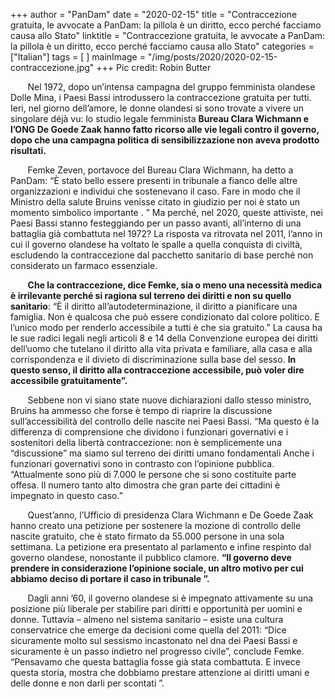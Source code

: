 +++
author = "PanDam"
date = "2020-02-15"
title = "Contraccezione gratuita, le avvocate a PanDam: la pillola è un diritto, ecco perché facciamo causa allo Stato"
linktitle = "Contraccezione gratuita, le avvocate a PanDam: la pillola è un diritto, ecco perché facciamo causa allo Stato"
categories = ["Italian"]
tags = [
]
mainImage = "/img/posts/2020/2020-02-15-contraccezione.jpg"
+++
Pic credit: Robin Butter

&nbsp;&nbsp;&nbsp;&nbsp;&nbsp;&nbsp; Nel 1972, dopo un’intensa campagna del gruppo femminista olandese Dolle Mina, i Paesi Bassi introdussero la contraccezione gratuita per tutti. Ieri, nel giorno dell’amore, le donne olandesi si sono trovate a vivere un singolare déjà vu: lo studio legale femminista **Bureau Clara Wichmann e l’ONG De Goede Zaak hanno fatto ricorso alle vie legali contro il governo, dopo che una campagna politica di sensibilizzazione non aveva prodotto risultati.**

&nbsp;&nbsp;&nbsp;&nbsp;&nbsp;&nbsp; Femke Zeven, portavoce del Bureau Clara Wichmann, ha detto a PanDam: “È stato bello essere presenti in tribunale a fianco delle altre organizzazioni e individui che sostenevano il caso. Fare in modo che il Ministro della salute Bruins venisse citato in giudizio per noi è stato un momento simbolico importante . ” Ma perché, nel 2020, queste attiviste, nei Paesi Bassi stanno festeggiando per un passo avanti, all’interno di una battaglia già combattuta nel 1972? La risposta va ritrovata nel 2011, l’anno in cui il governo olandese ha voltato le spalle a quella conquista di civiltà, escludendo la contraccezione dal pacchetto sanitario di base perché non considerato un farmaco essenziale.

&nbsp;&nbsp;&nbsp;&nbsp;&nbsp;&nbsp; **Che la contraccezione, dice Femke, sia o meno una necessità medica è irrilevante perché si ragiona sul terreno dei diritti e non su quello sanitario**: “È il diritto all’autodeterminazione, il diritto a pianificare una famiglia. Non è qualcosa che può essere condizionato dal colore politico. E l’unico modo per renderlo accessibile a tutti è che sia gratuito.” La causa ha le sue radici legali negli articoli 8 e 14 della Convenzione europea dei diritti dell’uomo che tutelano il diritto alla vita privata e familiare, alla casa e alla corrispondenza e il divieto di discriminazione sulla base del sesso. **In questo senso, il diritto alla contraccezione accessibile, può voler dire accessibile gratuitamente”.**

&nbsp;&nbsp;&nbsp;&nbsp;&nbsp;&nbsp; Sebbene non vi siano state nuove dichiarazioni dallo stesso ministro, Bruins ha ammesso che forse è tempo di riaprire la discussione sull’accessibilità del controllo delle nascite nei Paesi Bassi. “Ma questo è la differenza di comprensione che dividono i funzionari governativi e i sostenitori della libertà contraccezione: non è semplicemente una “discussione” ma siamo sul terreno dei diritti umano fondamentali Anche i funzionari governativi sono in contrasto con l’opinione pubblica. “Attualmente sono più di 7.000 le persone che si sono costituite parte offesa. Il numero tanto alto dimostra che gran parte dei cittadini è impegnato in questo caso.”

&nbsp;&nbsp;&nbsp;&nbsp;&nbsp;&nbsp; Quest’anno, l’Ufficio di presidenza Clara Wichmann e De Goede Zaak hanno creato una petizione per sostenere la mozione di controllo delle nascite gratuito, che è stato firmato da 55.000 persone in una sola settimana. La petizione era presentato al parlamento e infine respinto dal governo olandese, nonostante il pubblico clamore. **“Il governo deve prendere in considerazione l’opinione sociale, un altro motivo per cui abbiamo deciso di portare il caso in tribunale ”.**

&nbsp;&nbsp;&nbsp;&nbsp;&nbsp;&nbsp; Dagli anni ’60, il governo olandese si è impegnato attivamente su una posizione più liberale per stabilire pari diritti e opportunità per uomini e donne. Tuttavia – almeno nel sistema sanitario – esiste una cultura conservatrice che emerge da decisioni come quella del 2011: “Dice sicuramente molto sul sessismo incastonato nel dna dei Paesi Bassi e sicuramente è un passo indietro nel progresso civile”, conclude Femke. “Pensavamo che questa battaglia fosse già stata combattuta. E invece questa storia, mostra che dobbiamo prestare attenzione ai diritti umani e delle donne e non darli per scontati ”.